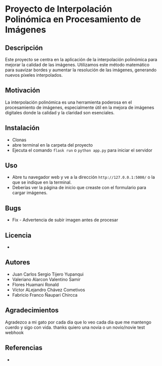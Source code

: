 # Proyecto de Interpolación Polinómica en Procesamiento de Imágenes

## Descripción
Este proyecto se centra en la aplicación de la interpolación polinómica para mejorar la calidad de las imágenes. Utilizamos este método matemático para suavizar bordes y aumentar la resolución de las imágenes, generando nuevos píxeles interpolados.

## Motivación
La interpolación polinómica es una herramienta poderosa en el procesamiento de imágenes, especialmente útil en la mejora de imágenes digitales donde la calidad y la claridad son esenciales.

## Instalación
- Clonas
- abre terminal en la carpeta del proyecto
- Ejecuta el comando `flask run` o `python app.py` para iniciar el servidor

## Uso
- Abre tu navegador web y ve a la dirección `http://127.0.0.1:5000/` o la que se indique en la terminal.
- Deberías ver la página de inicio que creaste con el formulario para cargar imágenes.

## Bugs
- Fix - Advertencia de subir imagen antes de procesar

## Licencia
-

## Autores
- Juan Carlos Sergio Tijero Yupanqui
- Valeriano Alarcon Valentino Samir
- Flores Huamani Ronald
- Víctor ALejandro Chávez Cometivos
- Fabricio Franco Ñaupari Chircca

## Agradecimientos
Agradezco a mi gato por cada dia que lo veo cada dia que me mantengo cuerdo y sigo con vida. 
thanks
quiero una novia o un novio/novie test webhook

## Referencias
- 

